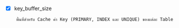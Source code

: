 - [x] key_buffer_size
```
    พื้นที่สำหรับ Cache ค่า Key (PRIMARY, INDEX และ UNIQUE) ของแต่ละ Table
```
